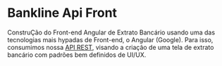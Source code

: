 # Bankline Api Front


ConstruÇão do Front-end Angular de Extrato Bancário usando uma das tecnologias mais hypadas de Front-end, o Angular (Google). Para isso, consumimos nossa <a href="https://github.com/Projetos-Fixacao/bankline-api-back">API REST</a>, visando a criação de uma tela de extrato bancário com padrões bem definidos de UI/UX.
